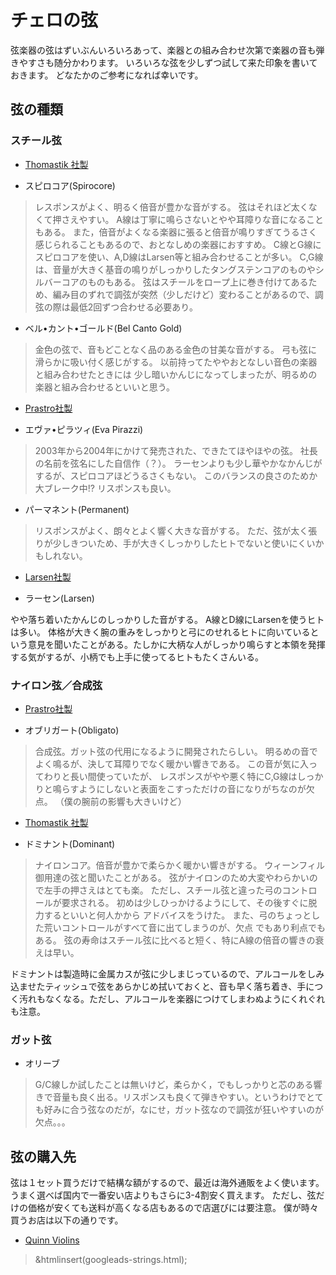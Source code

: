 # チェロの弦 

弦楽器の弦はずいぶんいろいろあって、楽器との組み合わせ次第で楽器の音も弾きやすさも随分かわります。
いろいろな弦を少しずつ試して来た印象を書いておきます。
どなたかのご参考になれば幸いです。


## 弦の種類 
### スチール弦 

-  [Thomastik 社製](http://www.thomastik-infeld.com/)
 +  スピロコア(Spirocore)
>  レスポンスがよく、明るく倍音が豊かな音がする。
弦はそれほど太くなくて押さえやすい。
A線は丁寧に鳴らさないとやや耳障りな音になることもある。
また，倍音がよくなる楽器に張ると倍音が鳴りすぎてうるさく感じられることもあるので、おとなしめの楽器におすすめ。
C線とG線にスピロコアを使い、A,D線はLarsen等と組み合わせることが多い。
C,G線は、音量が大きく基音の鳴りがしっかりしたタングステンコアのものやシルバーコアのものもある。
弦はスチールをロープ上に巻き付けてあるため、編み目のずれで調弦が突然（少しだけど）変わることがあるので、調弦の際は最低2回ずつ合わせる必要あり。

 +  ベル&#8226;カント&#8226;ゴールド(Bel Canto Gold)
> 金色の弦で、音もどことなく品のある金色の甘美な音がする。
弓も弦に滑らかに吸い付く感じがする。
以前持ってたややおとなしい音色の楽器と組み合わせたときには
少し暗いかんじになってしまったが、明るめの楽器と組み合わせるといいと思う。

-  [Prastro社製](http://www.pirastro.com/)
 +  エヴァ&#8226;ピラツィ(Eva Pirazzi)
>  2003年から2004年にかけて発売された、できたてほやほやの弦。
社長の名前を弦名にした自信作（？）。
ラーセンよりも少し華やかなかんじがするが、スピロコアほどうるさくもない。
このバランスの良さのためか大ブレーク中!?
リスポンスも良い。

 +  パーマネント(Permanent)
> リスポンスがよく、朗々とよく響く大きな音がする。
ただ、弦が太く張りが少しきついため、手が大きくしっかりしたヒトでないと使いにくいかもしれない。

- [Larsen社製](http://www.larsenstrings.com/)
 +  ラーセン(Larsen)
> 
やや落ち着いたかんじのしっかりした音がする。
A線とD線にLarsenを使うヒトは多い。
体格が大きく腕の重みをしっかりと弓にのせれるヒトに向いているという意見を聞いたことがある。たしかに大柄な人がしっかり鳴らすと本領を発揮する気がするが、小柄でも上手に使ってるヒトもたくさんいる。


### ナイロン弦／合成弦 

-  [Prastro社製](http://www.pirastro.com/)
 +  オブリガート(Obligato)
> 合成弦。ガット弦の代用になるように開発されたらしい。
明るめの音でよく鳴るが、決して耳障りでなく暖かい響きである。
この音が気に入ってわりと長い間使っていたが、
レスポンスがやや悪く特にC,G線はしっかりと鳴らすようにしないと表面をこすっただけの音になりがちなのが欠点。
（僕の腕前の影響も大きいけど）

-  [Thomastik 社製](http://www.thomastik-infeld.com/)
 +  ドミナント(Dominant)
> ナイロンコア。倍音が豊かで柔らかく暖かい響きがする。
ウィーンフィル御用達の弦と聞いたことがある。
弦がナイロンのため大変やわらかいので左手の押さえはとても楽。
ただし、スチール弦と違った弓のコントロールが要求される。
初めは少しひっかけるようにして、その後すぐに脱力するといいと何人かから
アドバイスをうけた。
また、弓のちょっとした荒いコントロールがすべて音に出てしまうのが、欠点
でもあり利点でもある。
弦の寿命はスチール弦に比べると短く、特にA線の倍音の響きの衰えは早い。

> 
ドミナントは製造時に金属カスが弦に少しまじっているので、アルコールをしみ込ませたティッシュで弦をあらかじめ拭いておくと、音も早く落ち着き、手につく汚れもなくなる。ただし、アルコールを楽器につけてしまわぬようにくれぐれも注意。


### ガット弦 
 +  オリーブ
> G/C線しか試したことは無いけど，柔らかく，でもしっかりと芯のある響きで音量も良く出る。リスポンスも良くて弾きやすい。というわけでとても好みに合う弦なのだが，なにせ，ガット弦なので調弦が狂いやすいのが欠点。。。


## 弦の購入先 
弦は１セット買うだけで結構な額がするので、最近は海外通販をよく使います。
うまく選べば国内で一番安い店よりもさらに3-4割安く買えます。
ただし、弦だけの価格が安くても送料が高くなる店もあるので店選びには要注意。
僕が時々買うお店は以下の通りです。

- [Quinn Violins](http://www.quinnviolins.com/)

> &htmlinsert(googleads-strings.html);

